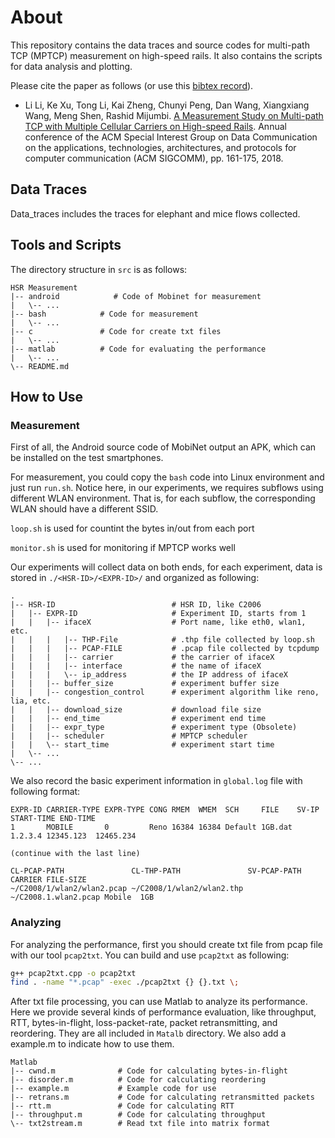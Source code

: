 # About
This repository contains the data traces and source codes for multi-path TCP (MPTCP) measurement on high-speed rails. It also contains the scripts for data analysis and plotting.

Please cite the paper as follows (or use this [bibtex record](./bibtex.txt)).

- Li Li, Ke Xu, Tong Li, Kai Zheng, Chunyi Peng, Dan Wang, Xiangxiang Wang, Meng Shen, Rashid Mijumbi. [A Measurement Study on Multi-path TCP with Multiple Cellular Carriers on High-speed Rails](./paper.pdf). Annual conference of the ACM Special Interest Group on Data Communication on the applications, technologies, architectures, and protocols for computer communication (ACM SIGCOMM), pp. 161-175, 2018. 

## Data Traces

Data_traces includes the traces for elephant and mice flows collected.

## Tools and Scripts

The directory structure in `src` is as follows:

``` text
HSR Measurement
|-- android            # Code of Mobinet for measurement
|   \-- ...
|-- bash            # Code for measurement
|   \-- ...
|-- c               # Code for create txt files
|   \-- ...
|-- matlab          # Code for evaluating the performance
|   \-- ...
\-- README.md
```

## How to Use

### Measurement

First of all, the Android source code of MobiNet output an APK, which can be installed on the test smartphones.

For measurement, you could copy the `bash` code into Linux environment and just run `run.sh`. Notice here, in our experiments, we requires subflows using different WLAN environment. That is, for each subflow, the corresponding WLAN should have a different SSID.

`loop.sh` is used for countint the bytes in/out from each port

`monitor.sh` is used for monitoring if MPTCP works well

Our experiments will collect data on both ends, for each experiment, data is stored in `./<HSR-ID>/<EXPR-ID>/` and organized as following:

``` text
.
|-- HSR-ID                          # HSR ID, like C2006
|   |-- EXPR-ID                     # Experiment ID, starts from 1
|   |   |-- ifaceX                  # Port name, like eth0, wlan1, etc.
|   |   |   |-- THP-File            # .thp file collected by loop.sh
|   |   |   |-- PCAP-FILE           # .pcap file collected by tcpdump
|   |   |   |-- carrier             # the carrier of ifaceX
|   |   |   |-- interface           # the name of ifaceX
|   |   |   \-- ip_address          # the IP address of ifaceX
|   |   |-- buffer_size             # experiment buffer size
|   |   |-- congestion_control      # experiment algorithm like reno, lia, etc.
|   |   |-- download_size           # download file size
|   |   |-- end_time                # experiment end time
|   |   |-- expr_type               # experiment type (Obsolete)
|   |   |-- scheduler               # MPTCP scheduler
|   |   \-- start_time              # experiment start time
|   \-- ...
\-- ...
```

We also record the basic experiment information in `global.log` file with following format:
``` text
EXPR-ID CARRIER-TYPE EXPR-TYPE CONG RMEM  WMEM  SCH     FILE    SV-IP   START-TIME END-TIME  
1       MOBILE       0         Reno 16384 16384 Default 1GB.dat 1.2.3.4 12345.123  12465.234 

(continue with the last line)

CL-PCAP-PATH               CL-THP-PATH               SV-PCAP-PATH         CARRIER FILE-SIZE
~/C2008/1/wlan2/wlan2.pcap ~/C2008/1/wlan2/wlan2.thp ~/C2008.1.wlan2.pcap Mobile  1GB
```

### Analyzing
For analyzing the performance, first you should create txt file from pcap file with our tool `pcap2txt`. You can build and use `pcap2txt` as following:
``` bash
g++ pcap2txt.cpp -o pcap2txt
find . -name "*.pcap" -exec ./pcap2txt {} {}.txt \;
```

After txt file processing, you can use Matlab to analyze its performance. Here we provide several kinds of performance evaluation, like throughput, RTT, bytes-in-flight, loss-packet-rate, packet retransmitting, and reordering. They are all included in `Matalb` directory. We also add a example.m to indicate how to use them.

``` text
Matlab
|-- cwnd.m              # Code for calculating bytes-in-flight
|-- disorder.m          # Code for calculating reordering
|-- example.m           # Example code for use
|-- retrans.m           # Code for calculating retransmitted packets
|-- rtt.m               # Code for calculating RTT
|-- throughput.m        # Code for calculating throughput
\-- txt2stream.m        # Read txt file into matrix format
```
